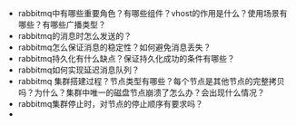 - rabbitmq中有哪些重要角色？有哪些组件？vhost的作用是什么？使用场景有哪些？有哪些广播类型？
- rabbitmq的消息时怎么发送的？
- rabbitmq怎么保证消息的稳定性？如何避免消息丢失？
- rabbitmq持久化有什么缺点？保证持久化成功的条件有哪些？
- rabbitmq如何实现延迟消息队列？
- rabbitmq 集群搭建过程？节点类型有哪些？每个节点是其他节点的完整拷贝吗？为什么？集群中唯一的磁盘节点崩溃了怎么办？会出现什么情况？
- rabbitmq集群停止时，对节点的停止顺序有要求吗？
-
